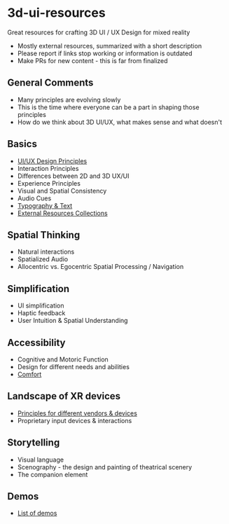 # 3d-ui-resources
Great resources for crafting 3D UI / UX Design for mixed reality

- Mostly external resources, summarized with a short description
- Please report if links stop working or information is outdated
- Make PRs for new content - this is far from finalized

## General Comments
- Many principles are evolving slowly
- This is the time where everyone can be a part in shaping those principles
- How do we think about 3D UI/UX, what makes sense and what doesn't

## Basics
- [UI/UX Design Principles](docs/basics.md#uiux-design-principles)
- Interaction Principles
- Differences between 2D and 3D UX/UI
- Experience Principles
- Visual and Spatial Consistency
- Audio Cues
- [Typography & Text](docs/basics.md#typography)
- [External Resources Collections](docs/basics.md#collections)

## Spatial Thinking
- Natural interactions
- Spatialized Audio
- Allocentric vs. Egocentric Spatial Processing / Navigation

## Simplification
- UI simplification
- Haptic feedback
- User Intuition & Spatial Understanding

## Accessibility
- Cognitive and Motoric Function
- Design for different needs and abilities
- [Comfort](docs/accessibility.md#comfort)

## Landscape of XR devices
- [Principles for different vendors & devices](docs/xr-device-landscape.md#mixed-reality-device-landscape)
- Proprietary input devices & interactions

## Storytelling
- Visual language
- Scenography - the design and painting of theatrical scenery
- The companion element

## Demos
- [List of demos](docs/demos.md)